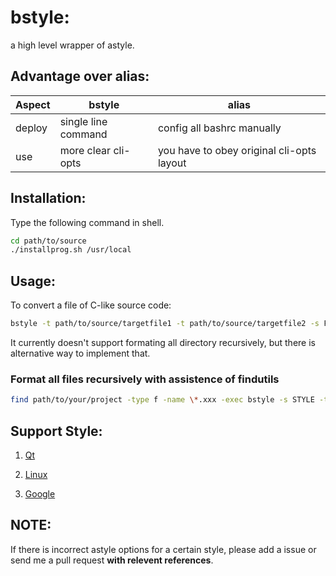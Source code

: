 # bstyle:
a high level wrapper of astyle.

## Advantage over alias:
|Aspect|bstyle|alias|
|---|---|---|
|deploy|single line command|config all bashrc manually|
|use|more clear cli-opts|you have to obey original cli-opts layout|


## Installation:

Type the following command in shell.

```bash
cd path/to/source
./installprog.sh /usr/local
```

## Usage:

To convert a file of C-like source code:

```bash
bstyle -t path/to/source/targetfile1 -t path/to/source/targetfile2 -s FavoriteStyle
```

It currently doesn't support formating all directory recursively, but there is alternative way to implement that.

### Format all files recursively with assistence of findutils

```bash
find path/to/your/project -type f -name \*.xxx -exec bstyle -s STYLE -t {} \;
```

## Support Style:
 
1. [Qt](https://wiki.qt.io/Qt_Coding_Style)


2. [Linux](https://www.kernel.org/doc/html/v4.10/_sources/process/coding-style.txt)


3. [Google](https://google.github.io/styleguide/cppguide.html)


## NOTE:

If there is incorrect astyle options for a certain style, please add a issue or send me a pull request **with relevent references**.

